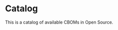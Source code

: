 <!-- SPDX-License-Identifier: CC-BY-4.0 -->
# Catalog

This is a catalog of available CBOMs in Open Source.

